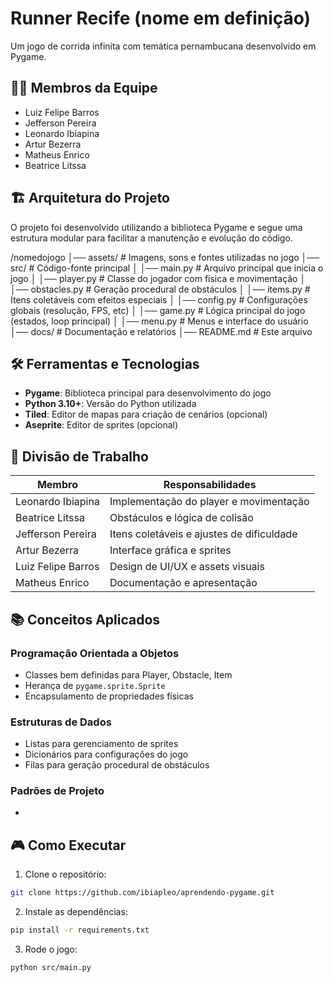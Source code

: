 # Runner Recife (nome em definição)

<!-- ![Captura de Tela do Jogo](assets/screenshot.png) Adicionar imagem depois -->

Um jogo de corrida infinita com temática pernambucana desenvolvido em Pygame.

## 🧑‍💻 Membros da Equipe

- Luiz Felipe Barros <lfpab>
- Jefferson Pereira <jpoj>
- Leonardo Ibiapina <ljoi>
- Artur Bezerra <abs11>
- Matheus Enrico <mecsb>
- Beatrice Litssa <blqp>

## 🏗️ Arquitetura do Projeto

O projeto foi desenvolvido utilizando a biblioteca Pygame e segue uma estrutura modular para facilitar a manutenção e evolução do código.

/nomedojogo
│── assets/ # Imagens, sons e fontes utilizadas no jogo
│── src/ # Código-fonte principal
│ │── main.py # Arquivo principal que inicia o jogo
│ │── player.py # Classe do jogador com física e movimentação
│ │── obstacles.py # Geração procedural de obstáculos
│ │── items.py # Itens coletáveis com efeitos especiais
│ │── config.py # Configurações globais (resolução, FPS, etc)
│ │── game.py # Lógica principal do jogo (estados, loop principal)
│ │── menu.py # Menus e interface do usuário
│── docs/ # Documentação e relatórios
│── README.md # Este arquivo


## 🛠️ Ferramentas e Tecnologias

- **Pygame**: Biblioteca principal para desenvolvimento do jogo
- **Python 3.10+**: Versão do Python utilizada
- **Tiled**: Editor de mapas para criação de cenários (opcional)
- **Aseprite**: Editor de sprites (opcional)

## 👥 Divisão de Trabalho

| Membro               | Responsabilidades                          |
|----------------------|-------------------------------------------|
| Leonardo Ibiapina    | Implementação do player e movimentação    |
| Beatrice Litssa      | Obstáculos e lógica de colisão            |
| Jefferson Pereira    | Itens coletáveis e ajustes de dificuldade |
| Artur Bezerra        | Interface gráfica e sprites               |
| Luiz Felipe Barros   | Design de UI/UX e assets visuais          |
| Matheus Enrico       | Documentação e apresentação               |

## 📚 Conceitos Aplicados

### Programação Orientada a Objetos
- Classes bem definidas para Player, Obstacle, Item
- Herança de `pygame.sprite.Sprite`
- Encapsulamento de propriedades físicas

### Estruturas de Dados
- Listas para gerenciamento de sprites
- Dicionários para configurações do jogo
- Filas para geração procedural de obstáculos

### Padrões de Projeto
- 

## 🎮 Como Executar

1. Clone o repositório:
```bash
git clone https://github.com/ibiapleo/aprendendo-pygame.git
```
2. Instale as dependências:
```bash
pip install -r requirements.txt
```
3. Rode o jogo:
```bash
python src/main.py
```
